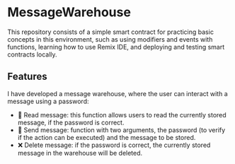 # MessageWarehouse

This repository consists of a simple smart contract for practicing basic concepts in this environment, such as using modifiers and events with functions, learning how to use Remix IDE, and deploying and testing smart contracts locally.

## Features
I have developed a message warehouse, where the user can interact with a message using a password:

- 📖 Read message:  this function allows users to read the currently stored message, if the password is correct.
- 📩 Send message: function with two arguments, the password (to verify if the action can be executed) and the message to be stored.
- ❌ Delete message: if the password is correct, the currently stored message in the warehouse will be deleted.
